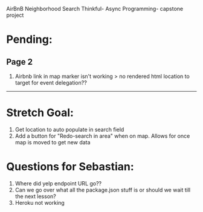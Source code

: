 AirBnB Neighborhood Search
Thinkful- Async Programming- capstone project

# Pending:

## Page 2
  1. Airbnb link in map marker isn't working > no rendered html location to target for event delegation??

--------------------------

# Stretch Goal:

1. Get location to auto populate in search field
1. Add a button for "Redo-search in area" when on map. Allows for once map is moved to get new data


# Questions for Sebastian:

1. Where did yelp endpoint URL go??
2. Can we go over what all the package.json stuff is or should we wait till the next lesson?
3. Heroku not working
